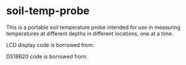 # soil-temp-probe

This is a portable soil temperature probe intended for use in measuring temperatures at different depths in different locations, one at a time. 

LCD display code is borrowed from:

DS18B20 code is borrowed from: 
